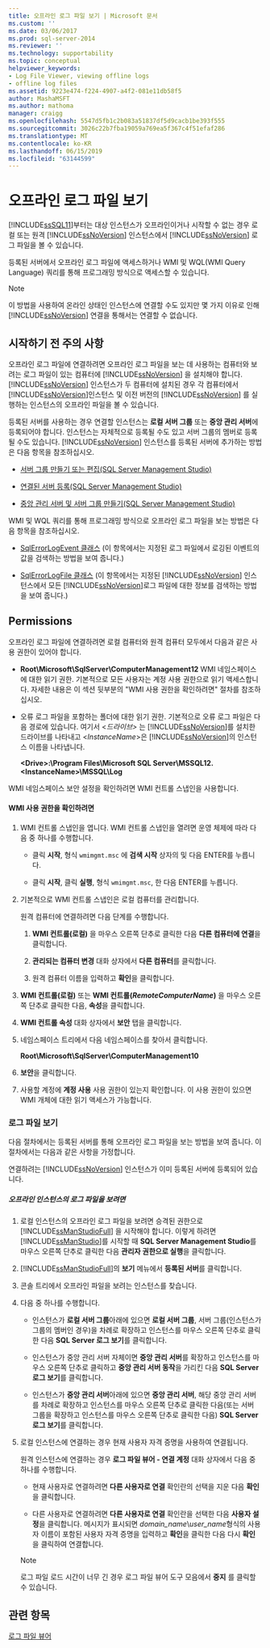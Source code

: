 ```yaml
---
title: 오프라인 로그 파일 보기 | Microsoft 문서
ms.custom: ''
ms.date: 03/06/2017
ms.prod: sql-server-2014
ms.reviewer: ''
ms.technology: supportability
ms.topic: conceptual
helpviewer_keywords:
- Log File Viewer, viewing offline logs
- offline log files
ms.assetid: 9223e474-f224-4907-a4f2-081e11db58f5
author: MashaMSFT
ms.author: mathoma
manager: craigg
ms.openlocfilehash: 5547d5fb1c2b083a51837df5d9cacb1be393f555
ms.sourcegitcommit: 3026c22b7fba19059a769ea5f367c4f51efaf286
ms.translationtype: MT
ms.contentlocale: ko-KR
ms.lasthandoff: 06/15/2019
ms.locfileid: "63144599"
---
```

# <a name="view-offline-log-files"></a>오프라인 로그 파일 보기
  [!INCLUDE[ssSQL11](../../includes/sssql11-md.md)]부터는 대상 인스턴스가 오프라인이거나 시작할 수 없는 경우 로컬 또는 원격 [!INCLUDE[ssNoVersion](../../includes/ssnoversion-md.md)] 인스턴스에서 [!INCLUDE[ssNoVersion](../../includes/ssnoversion-md.md)] 로그 파일을 볼 수 있습니다.  
  
 등록된 서버에서 오프라인 로그 파일에 액세스하거나 WMI 및 WQL(WMI Query Language) 쿼리를 통해 프로그래밍 방식으로 액세스할 수 있습니다.  
  
> [!NOTE]  
>  이 방법을 사용하여 온라인 상태인 인스턴스에 연결할 수도 있지만 몇 가지 이유로 인해 [!INCLUDE[ssNoVersion](../../includes/ssnoversion-md.md)] 연결을 통해서는 연결할 수 없습니다.  
  
## <a name="before-you-begin"></a>시작하기 전 주의 사항  
 오프라인 로그 파일에 연결하려면 오프라인 로그 파일을 보는 데 사용하는 컴퓨터와 보려는 로그 파일이 있는 컴퓨터에 [!INCLUDE[ssNoVersion](../../includes/ssnoversion-md.md)] 을 설치해야 합니다. [!INCLUDE[ssNoVersion](../../includes/ssnoversion-md.md)] 인스턴스가 두 컴퓨터에 설치된 경우 각 컴퓨터에서 [!INCLUDE[ssNoVersion](../../includes/ssnoversion-md.md)]인스턴스 및 이전 버전의 [!INCLUDE[ssNoVersion](../../includes/ssnoversion-md.md)] 를 실행하는 인스턴스의 오프라인 파일을 볼 수 있습니다.  
  
 등록된 서버를 사용하는 경우 연결할 인스턴스는 **로컬 서버 그룹** 또는 **중앙 관리 서버**에 등록되어야 합니다. 인스턴스는 자체적으로 등록될 수도 있고 서버 그룹의 멤버로 등록될 수도 있습니다. [!INCLUDE[ssNoVersion](../../includes/ssnoversion-md.md)] 인스턴스를 등록된 서버에 추가하는 방법은 다음 항목을 참조하십시오.  
  
-   [서버 그룹 만들기 또는 편집&#40;SQL Server Management Studio&#41;](../../ssms/register-servers/create-or-edit-a-server-group-sql-server-management-studio.md)  
  
-   [연결된 서버 등록&#40;SQL Server Management Studio&#41;](../../ssms/register-servers/register-a-connected-server-sql-server-management-studio.md)  
  
-   [중앙 관리 서버 및 서버 그룹 만들기&#40;SQL Server Management Studio&#41;](../../ssms/register-servers/create-a-central-management-server-and-server-group.md)  
  
 WMI 및 WQL 쿼리를 통해 프로그래밍 방식으로 오프라인 로그 파일을 보는 방법은 다음 항목을 참조하십시오.  
  
-   [SqlErrorLogEvent 클래스](../wmi-provider-configuration-classes/sqlerrorlogevent-class.md) (이 항목에서는 지정된 로그 파일에서 로깅된 이벤트의 값을 검색하는 방법을 보여 줍니다.)  
  
-   [SqlErrorLogFile 클래스](../wmi-provider-configuration-classes/sqlerrorlogfile-class.md) (이 항목에서는 지정된 [!INCLUDE[ssNoVersion](../../includes/ssnoversion-md.md)] 인스턴스에서 모든 [!INCLUDE[ssNoVersion](../../includes/ssnoversion-md.md)]로그 파일에 대한 정보를 검색하는 방법을 보여 줍니다.)  
  
##  <a name="BeforeYouBegin"></a> Permissions  
 오프라인 로그 파일에 연결하려면 로컬 컴퓨터와 원격 컴퓨터 모두에서 다음과 같은 사용 권한이 있어야 합니다.  
  
-   **Root\Microsoft\SqlServer\ComputerManagement12** WMI 네임스페이스에 대한 읽기 권한. 기본적으로 모든 사용자는 계정 사용 권한으로 읽기 액세스합니다. 자세한 내용은 이 섹션 뒷부분의 "WMI 사용 권한을 확인하려면" 절차를 참조하십시오.  
  
-   오류 로그 파일을 포함하는 폴더에 대한 읽기 권한. 기본적으로 오류 로그 파일은 다음 경로에 있습니다. 여기서 \<*드라이브>* 는 [!INCLUDE[ssNoVersion](../../includes/ssnoversion-md.md)]를 설치한 드라이브를 나타내고 \<*InstanceName*>은 [!INCLUDE[ssNoVersion](../../includes/ssnoversion-md.md)]의 인스턴스 이름을 나타냅니다.  
  
     **\<Drive>:\Program Files\Microsoft SQL Server\MSSQL12.\<InstanceName>\MSSQL\Log**  
  
 WMI 네임스페이스 보안 설정을 확인하려면 WMI 컨트롤 스냅인을 사용합니다.  
  
#### <a name="to-verify-wmi-permissions"></a>WMI 사용 권한을 확인하려면  
  
1.  WMI 컨트롤 스냅인을 엽니다. WMI 컨트롤 스냅인을 열려면 운영 체제에 따라 다음 중 하나를 수행합니다.  
  
    -   클릭 **시작**, 형식 `wmimgmt.msc` 에 **검색 시작** 상자의 및 다음 ENTER를 누릅니다.  
  
    -   클릭 **시작**, 클릭 **실행**, 형식 `wmimgmt.msc`, 한 다음 ENTER를 누릅니다.  
  
2.  기본적으로 WMI 컨트롤 스냅인은 로컬 컴퓨터를 관리합니다.  
  
     원격 컴퓨터에 연결하려면 다음 단계를 수행합니다.  
  
    1.  **WMI 컨트롤(로컬)** 을 마우스 오른쪽 단추로 클릭한 다음 **다른 컴퓨터에 연결**을 클릭합니다.  
  
    2.  **관리되는 컴퓨터 변경** 대화 상자에서 **다른 컴퓨터**를 클릭합니다.  
  
    3.  원격 컴퓨터 이름을 입력하고 **확인**을 클릭합니다.  
  
3.  **WMI 컨트롤(로컬)** 또는 **WMI 컨트롤(***RemoteComputerName***)** 을 마우스 오른쪽 단추로 클릭한 다음, **속성**을 클릭합니다.  
  
4.  **WMI 컨트롤 속성** 대화 상자에서 **보안** 탭을 클릭합니다.  
  
5.  네임스페이스 트리에서 다음 네임스페이스를 찾아서 클릭합니다.  
  
     **Root\Microsoft\SqlServer\ComputerManagement10**  
  
6.  **보안**을 클릭합니다.  
  
7.  사용할 계정에 **계정 사용** 사용 권한이 있는지 확인합니다. 이 사용 권한이 있으면 WMI 개체에 대한 읽기 액세스가 가능합니다.  
  
### <a name="view-log-files"></a>로그 파일 보기  
 다음 절차에서는 등록된 서버를 통해 오프라인 로그 파일을 보는 방법을 보여 줍니다. 이 절차에서는 다음과 같은 사항을 가정합니다.  
  
 연결하려는 [!INCLUDE[ssNoVersion](../../includes/ssnoversion-md.md)] 인스턴스가 이미 등록된 서버에 등록되어 있습니다.  
  
##### <a name="to-view-log-files-for-instances-that-are-offline"></a>오프라인 인스턴스의 로그 파일을 보려면  
  
1.  로컬 인스턴스의 오프라인 로그 파일을 보려면 승격된 권한으로 [!INCLUDE[ssManStudioFull](../../includes/ssmanstudiofull-md.md)] 을 시작해야 합니다. 이렇게 하려면 [!INCLUDE[ssManStudio](../../includes/ssmanstudio-md.md)]를 시작할 때 **SQL Server Management Studio**를 마우스 오른쪽 단추로 클릭한 다음 **관리자 권한으로 실행**을 클릭합니다.  
  
2.  [!INCLUDE[ssManStudioFull](../../includes/ssmanstudiofull-md.md)]의 **보기** 메뉴에서 **등록된 서버**를 클릭합니다.  
  
3.  콘솔 트리에서 오프라인 파일을 보려는 인스턴스를 찾습니다.  
  
4.  다음 중 하나를 수행합니다.  
  
    -   인스턴스가 **로컬 서버 그룹**아래에 있으면 **로컬 서버 그룹**, 서버 그룹(인스턴스가 그룹의 멤버인 경우)을 차례로 확장하고 인스턴스를 마우스 오른쪽 단추로 클릭한 다음 **SQL Server 로그 보기**를 클릭합니다.  
  
    -   인스턴스가 중앙 관리 서버 자체이면 **중앙 관리 서버**를 확장하고 인스턴스를 마우스 오른쪽 단추로 클릭하고 **중앙 관리 서버 동작**을 가리킨 다음 **SQL Server 로그 보기**를 클릭합니다.  
  
    -   인스턴스가 **중앙 관리 서버**아래에 있으면 **중앙 관리 서버**, 해당 중앙 관리 서버를 차례로 확장하고 인스턴스를 마우스 오른쪽 단추로 클릭한 다음(또는 서버 그룹을 확장하고 인스턴스를 마우스 오른쪽 단추로 클릭한 다음) **SQL Server 로그 보기**를 클릭합니다.  
  
5.  로컬 인스턴스에 연결하는 경우 현재 사용자 자격 증명을 사용하여 연결됩니다.  
  
     원격 인스턴스에 연결하는 경우 **로그 파일 뷰어 - 연결 계정** 대화 상자에서 다음 중 하나를 수행합니다.  
  
    -   현재 사용자로 연결하려면 **다른 사용자로 연결** 확인란의 선택을 지운 다음 **확인**을 클릭합니다.  
  
    -   다른 사용자로 연결하려면 **다른 사용자로 연결** 확인란을 선택한 다음 **사용자 설정**을 클릭합니다. 메시지가 표시되면 *domain_name*\\*user_name*형식의 사용자 이름이 포함된 사용자 자격 증명을 입력하고 **확인**을 클릭한 다음 다시 **확인** 을 클릭하여 연결합니다.  
  
    > [!NOTE]  
    >  로그 파일 로드 시간이 너무 긴 경우 로그 파일 뷰어 도구 모음에서 **중지** 를 클릭할 수 있습니다.  
  
## <a name="see-also"></a>관련 항목  
 [로그 파일 뷰어](log-file-viewer.md)  
  
  

